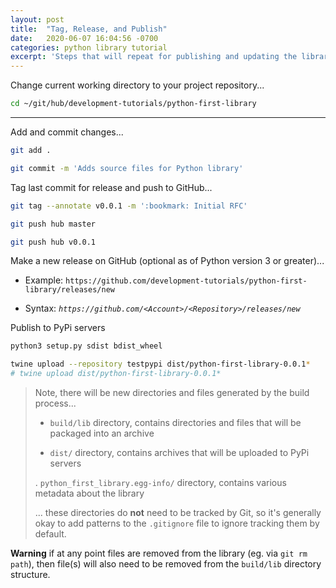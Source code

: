 ```yaml
---
layout: post
title:  "Tag, Release, and Publish"
date:   2020-06-07 16:04:56 -0700
categories: python library tutorial
excerpt: 'Steps that will repeat for publishing and updating the library'
---
```




Change current working directory to your project repository...


```bash
cd ~/git/hub/development-tutorials/python-first-library
```


------


Add and commit changes...


```bash
git add .

git commit -m 'Adds source files for Python library'
```


Tag last commit for release and push to GitHub...


```bash
git tag --annotate v0.0.1 -m ':bookmark: Initial RFC'

git push hub master

git push hub v0.0.1
```


Make a new release on GitHub (optional as of Python version 3 or greater)...


- Example: `https://github.com/development-tutorials/python-first-library/releases/new`


- Syntax: _`https://github.com/<Account>/<Repository>/releases/new`_


Publish to PyPi servers


```bash
python3 setup.py sdist bdist_wheel
```


```bash
twine upload --repository testpypi dist/python-first-library-0.0.1*
# twine upload dist/python-first-library-0.0.1*
```


> Note, there will be new directories and files generated by the build process...
>
> - `build/lib` directory, contains directories and files that will be packaged into an archive
>
> - `dist/` directory, contains archives that will be uploaded to PyPi servers
>
> . `python_first_library.egg-info/` directory, contains various metadata about the library
>
> ... these directories do **not** need to be tracked by Git, so it's generally okay to add patterns to the `.gitignore` file to ignore tracking them by default.


**Warning** if at any point files are removed from the library (eg. via `git rm path`), then file(s) will also need to be removed from the `build/lib` directory structure.
